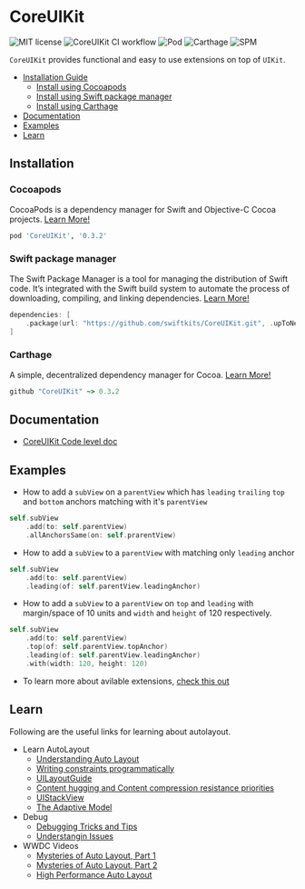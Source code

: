 # CoreUIKit

![MIT license](https://img.shields.io/github/license/swiftkits/CoreUIKit)
![CoreUIKit CI workflow](https://github.com/swiftkits/CoreUIKit/actions/workflows/build.yml/badge.svg)
![Pod](https://img.shields.io/cocoapods/v/CoreUIKit)
![Carthage](https://img.shields.io/badge/Carthage-Compatible-green)
![SPM](https://img.shields.io/badge/SPM-Compatible-green)

`CoreUIKit` provides functional and easy to use extensions on top of `UIKit`.

- [Installation Guide](#installation)
    - [Install using Cocoapods](#cocoapods)
    - [Install using Swift package manager](#swift-package-manager)
    - [Install using Carthage](#carthage)
- [Documentation](#documentation)
- [Examples](#examples)
- [Learn](#learn)

## Installation

### Cocoapods
CocoaPods is a dependency manager for Swift and Objective-C Cocoa projects. [Learn More!](https://cocoapods.org/)
```ruby
pod 'CoreUIKit', '0.3.2'
```

### Swift package manager
The Swift Package Manager is a tool for managing the distribution of Swift code. It’s integrated with the Swift build system to automate the process of downloading, compiling, and linking dependencies. [Learn More!](https://swift.org/package-manager/)
```swift
dependencies: [
    .package(url: "https://github.com/swiftkits/CoreUIKit.git", .upToNextMajor(from: "0.3.2"))
]
```

### Carthage
A simple, decentralized dependency manager for Cocoa. [Learn More!](https://github.com/Carthage/Carthage)
```ruby
github "CoreUIKit" ~> 0.3.2
```

## Documentation
- [CoreUIKit Code level doc](https://swiftkits.github.io/CoreUIKit/)

## Examples
- How to add a `subView` on a `parentView` which has `leading` `trailing` `top` and `bottom` anchors matching with it's `parentView`
```swift
self.subView
    .add(to: self.parentView)
    .allAnchorsSame(on: self.prarentView)
```

- How to add a `subView` to a `parentView` with matching only `leading` anchor
```swift
self.subView
    .add(to: self.parentView)
    .leading(of: self.parentView.leadingAnchor)
```

- How to add a `subView` to a `parentView` on `top` and `leading` with margin/space of 10 units and `width` and `height` of 120 respectively.
```swift
self.subView
    .add(to: self.parentView)
    .top(of: self.parentView.topAnchor)
    .leading(of: self.parentView.leadingAnchor)
    .with(width: 120, height: 120)
```

- To learn more about avilable extensions, [check this out](https://0vertex.github.io/CoreUIKit/Extensions/UIView.html)

## Learn
Following are the useful links for learning about autolayout.
- Learn AutoLayout
    - [Understanding Auto Layout](https://developer.apple.com/library/archive/documentation/UserExperience/Conceptual/AutolayoutPG/index.html)
    - [Writing constraints programmatically](https://www.avanderlee.com/swift/auto-layout-programmatically/)
    - [UILayoutGuide](https://developer.apple.com/documentation/uikit/uilayoutguide)
    - [Content hugging and Content compression resistance priorities](https://abhimuralidharan.medium.com/ios-content-hugging-and-content-compression-resistance-priorities-476fb5828ef)
    - [UIStackView](https://developer.apple.com/documentation/uikit/view_layout/)
    - [The Adaptive Model](https://developer.apple.com/library/archive/featuredarticles/ViewControllerPGforiPhoneOS/TheAdaptiveModel.html)
- Debug
    - [Debugging Tricks and Tips](https://developer.apple.com/library/archive/documentation/UserExperience/Conceptual/AutolayoutPG/DebuggingTricksandTips.html)
    - [Understangin Issues](https://www.rightpoint.com/rplabs/2019/06/wtf-auto-layout-for-ios-in-swift/)
- WWDC Videos
    - [Mysteries of Auto Layout, Part 1](https://developer.apple.com/videos/play/wwdc2015/218)
    - [Mysteries of Auto Layout, Part 2](https://developer.apple.com/videos/play/wwdc2015/219)
    - [High Performance Auto Layout](https://developer.apple.com/videos/play/wwdc2018/220/)
